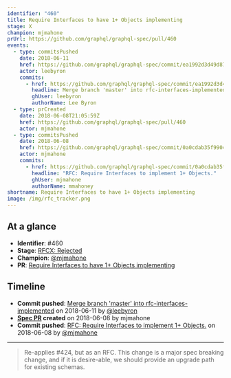 ```yaml
---
identifier: "460"
title: Require Interfaces to have 1+ Objects implementing
stage: X
champion: mjmahone
prUrl: https://github.com/graphql/graphql-spec/pull/460
events:
  - type: commitsPushed
    date: 2018-06-11
    href: https://github.com/graphql/graphql-spec/commit/ea1992d3d49d871026f20a3831daff036f5c8b5c
    actor: leebyron
    commits:
      - href: https://github.com/graphql/graphql-spec/commit/ea1992d3d49d871026f20a3831daff036f5c8b5c
        headline: Merge branch 'master' into rfc-interfaces-implemented
        ghUser: leebyron
        authorName: Lee Byron
  - type: prCreated
    date: 2018-06-08T21:05:59Z
    href: https://github.com/graphql/graphql-spec/pull/460
    actor: mjmahone
  - type: commitsPushed
    date: 2018-06-08
    href: https://github.com/graphql/graphql-spec/commit/0a0cdab35f9904d5bf12996adf0def056a1207a5
    actor: mjmahone
    commits:
      - href: https://github.com/graphql/graphql-spec/commit/0a0cdab35f9904d5bf12996adf0def056a1207a5
        headline: "RFC: Require Interfaces to implement 1+ Objects."
        ghUser: mjmahone
        authorName: mmahoney
shortname: Require Interfaces to have 1+ Objects implementing
image: /img/rfc_tracker.png
---
```


## At a glance

- **Identifier**: #460
- **Stage**: [RFCX: Rejected](https://github.com/graphql/graphql-spec/blob/main/CONTRIBUTING.md#stage-x-rejected)
- **Champion**: [@mjmahone](https://github.com/mjmahone)
- **PR**: [Require Interfaces to have 1+ Objects implementing](https://github.com/graphql/graphql-spec/pull/460)

<!-- BEGIN_CUSTOM_TEXT -->



<!-- END_CUSTOM_TEXT -->

## Timeline

- **Commit pushed**: [Merge branch 'master' into rfc-interfaces-implemented](https://github.com/graphql/graphql-spec/commit/ea1992d3d49d871026f20a3831daff036f5c8b5c) on 2018-06-11 by [@leebyron](https://github.com/leebyron)
- **[Spec PR](https://github.com/graphql/graphql-spec/pull/460) created** on 2018-06-08 by mjmahone
- **Commit pushed**: [RFC: Require Interfaces to implement 1+ Objects.](https://github.com/graphql/graphql-spec/commit/0a0cdab35f9904d5bf12996adf0def056a1207a5) on 2018-06-08 by [@mjmahone](https://github.com/mjmahone)

<!-- VERBATIM -->

---

> Re-applies #424, but as an RFC. This change is a major spec breaking change, and if it is desire-able, we should provide an upgrade path for existing schemas.
